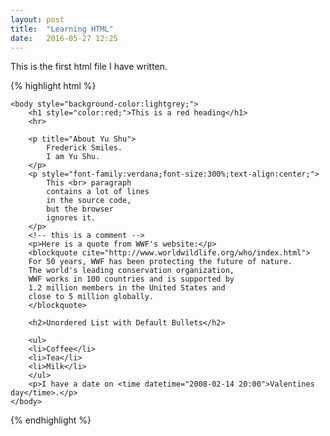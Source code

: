 ```yaml
---
layout: post
title:  "Learning HTML"
date:   2016-05-27 12:25
---
```

This is the first html file I have written.

{% highlight html %}
<!DOCTYPE html>
<html>
    <head>
        <title>My first HTML</title>
        <meta charset="UTF-8">
    </head>
    
    <body style="background-color:lightgrey;">
        <h1 style="color:red;">This is a red heading</h1>
        <hr>
        
        <p title="About Yu Shu">
            Frederick Smiles.
            I am Yu Shu.
        </p>
        <p style="font-family:verdana;font-size:300%;text-align:center;">
            This <br> paragraph
            contains a lot of lines
            in the source code,
            but the browser
            ignores it.
        </p>
        <!-- this is a comment -->
        <p>Here is a quote from WWF's website:</p>
        <blockquote cite="http://www.worldwildlife.org/who/index.html">
        For 50 years, WWF has been protecting the future of nature.
        The world's leading conservation organization,
        WWF works in 100 countries and is supported by
        1.2 million members in the United States and
        close to 5 million globally.
        </blockquote>
        
        <h2>Unordered List with Default Bullets</h2>
        
        <ul>
        <li>Coffee</li>
        <li>Tea</li>
        <li>Milk</li>
        </ul>
        <p>I have a date on <time datetime="2008-02-14 20:00">Valentines day</time>.</p>
    </body>
</html>
{% endhighlight %}
